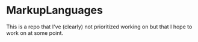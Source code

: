 # MarkupLanguages

This is a repo that I've (clearly) not prioritized working on but that I hope to work on at some point.
